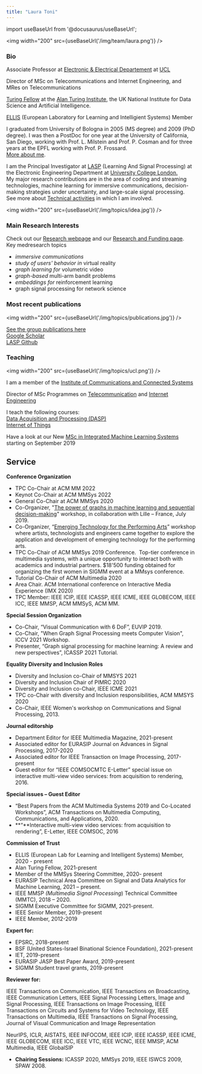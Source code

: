 ```yaml
---
title: "Laura Toni"
---
```


import useBaseUrl from '@docusaurus/useBaseUrl';

<img width="200" src={useBaseUrl('/img/team/laura.png')} />

### Bio

Associate Professor at [Electronic & Electrical Departement](https://www.ucl.ac.uk/electronic-electrical-engineering/) at [UCL](https://www.ucl.ac.uk)  
  
Director of MSc on Telecommunications and Internet Engineering, and MRes on Telecommunications

[Turing Fellow](https://www.turing.ac.uk/turing-fellows/) at the [Alan Turing Institute](https://turing.ac.uk/), the UK National Institute for Data Science and Artificial Intelligence.  
  
[ELLIS](https://ellis.eu) (European Laboratory for Learning and Intelligient Systems) Member  
  
I graduated from University of Bologna in 2005 (MS degree) and 2009 (PhD degree). I was then a PostDoc for one year at the University of California, San Diego, working with Prof. L. Milstein and Prof. P. Cosman and for three years at the EPFL working with Prof. P. Frossard.  
[More about me](https://laspucl2016.wpcomstaging.com/team/laura-toni/bio/).  
  
I am the Principal Investigator at [LASP](https://laspucl2016.wpcomstaging.com/) (Learning And Signal Processing) at the Electronic Engineering Department at [University College London.](https://www.ucl.ac.uk)  
My major research contributions are in the area of coding and streaming technologies, machine learning for immersive communications, decision-making strategies under uncertainty, and large-scale signal processing.  
See more about [Technical activities](http://laspucl2016.wpcomstaging.com/team/laura-toni/technical-activities/) in which I am involved.  

<img width="200" src={useBaseUrl('/img/topics/idea.jpg')} />

### Main Research Interests

Check out our [Research webpage](https://laspucl2016.wpcomstaging.com/research-3/) and our [Research and Funding page](http://laspucl2016.wpcomstaging.com/team/laura-toni/lasp-projects-and-funding/).  
Key medresearch topics  
- *immersive communications*  
- *study of users' behavior in* virtual reality  
- *graph learning for* volumetric video  
- *graph-based* multi-arm bandit problems  
- *embeddings for* reinforcement learning  
- graph signal processing for network science

### Most recent publications 

<img width="200" src={useBaseUrl('/img/topics/publications.jpg')} />

[See the group publications here](../publications/)  
[Google Scholar](https://scholar.google.com/citations?user=fQ-oWKUAAAAJ&hl=en)  
[LASP Github](https://github.com/LASP-UCL)

### Teaching 

<img width="200" src={useBaseUrl('/img/topics/ucl.png')} />

I am a member of the [Institute of Communications and Connected Systems](https://www.ucl.ac.uk/iccs/)

Director of MSc Programmes on [Telecommunication](https://www.ucl.ac.uk/prospective-students/graduate/taught-degrees/telecommunications-msc) and [Internet Engineering](https://www.ucl.ac.uk/prospective-students/graduate/taught-degrees/internet-engineering-msc)  
  
I teach the following courses:  
[Data Acquisition and Processing (DASP)](https://www.ucl.ac.uk/module-catalogue/modules/data-acquisition-and-processing-systems-dps/ELEC0136)  
[Internet of Things](https://www.ucl.ac.uk/short-courses/search-courses/internet-things-iot-introduction-understanding-and-designing-iot-systems)  
  
Have a look at our New [MSc in Integrated Machine Learning Systems](https://www.ucl.ac.uk/prospective-students/graduate/taught-degrees/integrated-machine-learning-systems-msc) starting on September 2019

## Service

**Conference Organization**

- TPC Co-Chair at ACM MM 2022
- Keynot Co-Chair at ACM MMSys 2022
- General Co-Chair at ACM MMSys 2020
- Co-Organizer, "[The power of graphs in machine learning and sequential decision-making](https://graphpower.inria.fr/)" workshop, in collaboration with Lille – France, July 2019.
- Co-Organizer, “[Emerging Technology for the Performing Arts](https://www.ucl.ac.uk/iccs/events/2019/jul/workshop-emerging-technology-performing-arts)” workshop where artists, technologists and engineers came together to explore the application and development of emerging technology for the performing arts.
- TPC Co-Chair of ACM MMSys 2019 Conference.  Top-tier conference in multimedia systems, with a unique opportunity to interact both with academics and industrial partners. $18'500 funding obtained for organizing the first women in SIGMM event at a MMsys conference.
- Tutorial Co-Chair of ACM Multimedia 2020
- Area Chair. ACM International conference on Interactive Media Experience (IMX 2020)
- TPC Member: IEEE ICIP, IEEE ICASSP, IEEE ICME, IEEE GLOBECOM, IEEE ICC, IEEE MMSP, ACM MMSyS, ACM MM.

**Special Session Organization**

- Co-Chair, “Visual Communication with 6 DoF”, EUVIP 2019.
- Co-Chair, "When Graph Signal Processing meets Computer Vision", ICCV 2021 Workshop.
- Presenter, “Graph signal processing for machine learning: A review and new perspectives”, ICASSP 2021 Tutorial.

**Equality Diversity and Inclusion Roles**

- Diversity and Inclusion co-Chair of MMSYS 2021
- Diversity and Inclusion Chair of PIMRC 2020
- Diversity and Inclusion co-Chair, IEEE ICME 2021
- TPC co-Chair with diversity and Inclusion responsibilities, ACM MMSYS 2020
- Co-Chair, IEEE Women's workshop on Communications and Signal Processing, 2013.

**Journal editorship**

- Department Editor for IEEE Multimedia Magazine, 2021-present
- Associated editor for EURASIP Journal on Advances in Signal Processing, 2017-2020
- Associated editor for IEEE Transaction on Image Processing, 2017-present
- Guest editor for “IEEE COMSOCMTC E-Letter” special issue on interactive multi-view video services: from acquisition to rendering, 2016.

**Special issues – Guest Editor**

- “Best Papers from the ACM Multimedia Systems 2019 and Co-Located Workshops”, ACM Transactions on Multimedia Computing, Communications, and Applications, 2020.
- **“**Interactive multi-view video services: from acquisition to rendering”, E-Letter, IEEE COMSOC, 2016

**Commission of Trust**

- ELLIS (European Lab for Learning and Intelligent Systems) Member, 2020 - present
- Alan Turing Fellow, 2021-present
- Member of the MMSys Steering Committee, 2020- present
- EURASIP Technical Area Committee on Signal and Data Analytics for Machine Learning, 2021 – present.
- IEEE MMSP _(Multimedia Signal Processing_) Technical Committee (MMTC), 2018 – 2020.
- SIGMM Executive Committee for SIGMM, 2021-present.
- IEEE Senior Member, 2019-present
- IEEE Member, 2012-2019

**Expert for:**

- EPSRC, 2018-present
- BSF (United States-Israel Binational Science Foundation), 2021-present
- IET, 2019-present
- EURASIP JASP Best Paper Award, 2019-present
- SIGMM Student travel grants, 2019-present

**Reviewer for:**

IEEE Transactions on Communication, IEEE Transactions on Broadcasting, IEEE Communication Letters, IEEE Signal Processing Letters, Image and Signal Processing, IEEE Transactions on Image Processing, IEEE Transactions on Circuits and Systems for Video Technology, IEEE Transactions on Multimedia, IEEE Transactions on Signal Processing, Journal of Visual Communication and Image Representation

NeurIPS, ICLR, AISTATS, IEEE INFOCOM, IEEE ICIP, IEEE ICASSP, IEEE ICME, IEEE GLOBECOM, IEEE ICC, IEEE VTC, IEEE WCNC, IEEE MMSP, ACM Multimedia, IEEE GlobalSIP

- **Chairing Sessions:** ICASSP 2020, MMSys 2019, IEEE ISWCS 2009, SPAW 2008.

